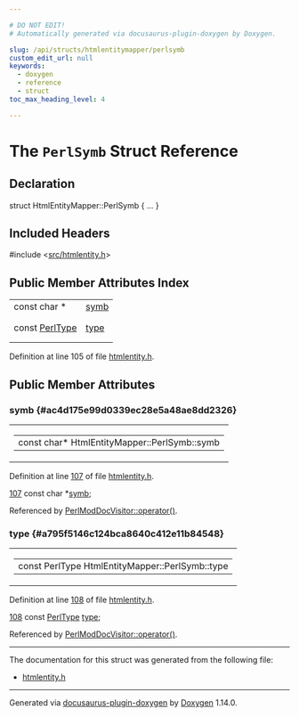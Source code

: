 ```yaml
---

# DO NOT EDIT!
# Automatically generated via docusaurus-plugin-doxygen by Doxygen.

slug: /api/structs/htmlentitymapper/perlsymb
custom_edit_url: null
keywords:
  - doxygen
  - reference
  - struct
toc_max_heading_level: 4

---
```


<div class="doxyPage">

# The `PerlSymb` Struct Reference



## Declaration

<div class="doxyDeclaration">
struct HtmlEntityMapper::PerlSymb { ... }
</div>

## Included Headers

<div class="doxyIncludesList">#include &lt;<a href="/web-doxygen/docs/api/files/src/htmlentity-h">src/htmlentity.h</a>&gt;
</div>

## Public Member Attributes Index

<table class="doxyMembersIndex">

<tr class="doxyMemberIndexItem">
<td class="doxyMemberIndexItemType" align="left" valign="top">const char *</td>
<td class="doxyMemberIndexItemName" align="left" valign="top"><a href="#ac4d175e99d0339ec28e5a48ae8dd2326">symb</a></td>
</tr>
<tr class="doxyMemberIndexDescription">
<td class="doxyMemberIndexDescriptionLeft"></td>
<td class="doxyMemberIndexDescriptionRight">
</td>
</tr>
<tr class="doxyMemberIndexSeparator">
<td class="doxyMemberIndexSeparator" colspan="2"></td>
</tr>

<tr class="doxyMemberIndexItem">
<td class="doxyMemberIndexItemType" align="left" valign="top">const <a href="/web-doxygen/docs/api/classes/htmlentitymapper/#a4911b3c9af98290f7ee0696fc2c8a6a3">PerlType</a></td>
<td class="doxyMemberIndexItemName" align="left" valign="top"><a href="#a795f5146c124bca8640c412e11b84548">type</a></td>
</tr>
<tr class="doxyMemberIndexDescription">
<td class="doxyMemberIndexDescriptionLeft"></td>
<td class="doxyMemberIndexDescriptionRight">
</td>
</tr>
<tr class="doxyMemberIndexSeparator">
<td class="doxyMemberIndexSeparator" colspan="2"></td>
</tr>

</table>


<p>Definition at line 105 of file <a href="/web-doxygen/docs/api/files/src/htmlentity-h">htmlentity.h</a>.</p>

<div class="doxySectionDef">

## Public Member Attributes

### symb {#ac4d175e99d0339ec28e5a48ae8dd2326}

<div class="doxyMemberItem">
<div class="doxyMemberProto">
<table class="doxyMemberLabels">
<tr class="doxyMemberLabels">
<td class="doxyMemberLabelsLeft">
<table class="doxyMemberName">
<tr>
<td class="doxyMemberName">const char* HtmlEntityMapper::PerlSymb::symb</td>
</tr>
</table>
</td>
</tr>
</table>
</div>
<div class="doxyMemberDoc">


<p>Definition at line <a href="/web-doxygen/docs/api/files/src/htmlentity-h/#l00107">107</a> of file <a href="/web-doxygen/docs/api/files/src/htmlentity-h">htmlentity.h</a>.</p>

<div class="doxyProgramListing">

<div class="doxyCodeLine"><span class="doxyLineNumber"><a href="#ac4d175e99d0339ec28e5a48ae8dd2326">107</a></span><span class="doxyLineContent"><span class="doxyHighlight">      </span><span class="doxyHighlightKeyword">const</span><span class="doxyHighlight"> </span><span class="doxyHighlightKeywordType">char</span><span class="doxyHighlight">     *<a href="#ac4d175e99d0339ec28e5a48ae8dd2326">symb</a>;</span></span></div>

</div>


Referenced by <a href="/web-doxygen/docs/api/classes/perlmoddocvisitor/#abcc43541a23f6c0e0bc5c3a25950493b">PerlModDocVisitor::operator()</a>.
</div>
</div>

### type {#a795f5146c124bca8640c412e11b84548}

<div class="doxyMemberItem">
<div class="doxyMemberProto">
<table class="doxyMemberLabels">
<tr class="doxyMemberLabels">
<td class="doxyMemberLabelsLeft">
<table class="doxyMemberName">
<tr>
<td class="doxyMemberName">const PerlType HtmlEntityMapper::PerlSymb::type</td>
</tr>
</table>
</td>
</tr>
</table>
</div>
<div class="doxyMemberDoc">


<p>Definition at line <a href="/web-doxygen/docs/api/files/src/htmlentity-h/#l00108">108</a> of file <a href="/web-doxygen/docs/api/files/src/htmlentity-h">htmlentity.h</a>.</p>

<div class="doxyProgramListing">

<div class="doxyCodeLine"><span class="doxyLineNumber"><a href="#a795f5146c124bca8640c412e11b84548">108</a></span><span class="doxyLineContent"><span class="doxyHighlight">      </span><span class="doxyHighlightKeyword">const</span><span class="doxyHighlight"> <a href="/web-doxygen/docs/api/classes/htmlentitymapper/#a4911b3c9af98290f7ee0696fc2c8a6a3">PerlType</a>  <a href="#a795f5146c124bca8640c412e11b84548">type</a>;</span></span></div>

</div>


Referenced by <a href="/web-doxygen/docs/api/classes/perlmoddocvisitor/#abcc43541a23f6c0e0bc5c3a25950493b">PerlModDocVisitor::operator()</a>.
</div>
</div>

</div>

<hr/>

<p>The documentation for this struct was generated from the following file:</p>

<ul>
<li><a href="/web-doxygen/docs/api/files/src/htmlentity-h">htmlentity.h</a></li>
</ul>

<hr/>

<p class="doxyGeneratedBy">Generated via <a href="https://github.com/xpack/docusaurus-plugin-doxygen">docusaurus-plugin-doxygen</a> by <a href="https://www.doxygen.nl">Doxygen</a> 1.14.0.</p>

</div>
